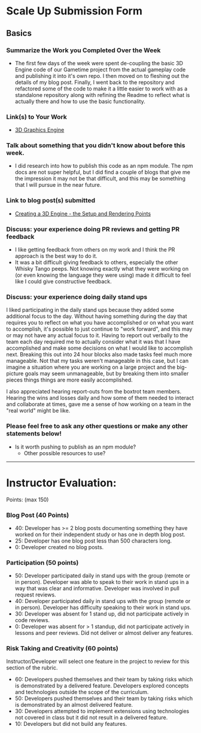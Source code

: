 # Scale Up Submission Form

## Basics

### Summarize the Work you Completed Over the Week
  - The first few days of the week were spent de-coupling the basic 3D Engine code of our Gametime project from the actual gameplay code and publishing it into it's own repo. I then moved on to fleshing out the details of my blog post. Finally, I went back to the repository and refactored some of the code to make it a little easier to work with as a standalone repository along with refining the Readme to reflect what is actually there and how to use the basic functionality.

### Link(s) to Your Work
  - [3D Graphics Engine](https://github.com/brantwellman/3D-graphics-engine)

### Talk about something that you didn't know about before this week.
  - I did research into how to publish this code as an npm module. The npm docs are not super helpful, but I did find a couple of blogs that give me the impression it may not be that difficult, and this may be something that I will pursue in the near future.


### Link to blog post(s) submitted
  - [Creating a 3D Engine - the Setup and Rendering Points](http://www.co-de-pendency.com/creating-a-3d-engine-the-setup-and-rendering-points/)

### Discuss: your experience doing PR reviews and getting PR feedback
  - I like getting feedback from others on my work and I think the PR approach is the best way to do it.
  - It was a bit difficult giving feedback to others, especially the other Whisky Tango peeps. Not knowing exactly what they were working on (or even knowing the language they were using) made it difficult to feel like I could give constructive feedback.

### Discuss: your experience doing daily stand ups
  I liked participating in the daily stand ups because they added some additional focus to the day. Without having something during the day that requires you to reflect on what you have accomplished or on what you want to accomplish, it's possible to just continue to "work forward", and this may or may not have any actual focus to it. Having to report out verbally to the team each day required me to actually consider what it was that I have accomplished and make some decisions on what I would like to accomplish next. Breaking this out into 24 hour blocks also made tasks feel much more manageable. Not that my tasks weren't manageable in this case, but I can imagine a situation where you are working on a large project and the big-picture goals may seem unmanageable, but by breaking them into smaller pieces things things are more easily accomplished.  

  I also appreciated hearing report-outs from the boxtrot team members. Hearing the wins and losses daily and how some of them needed to interact and collaborate at times, gave me a sense of how working on a team in the "real world" might be like.

### Please feel free to ask any other questions or make any other statements below!
  - Is it worth pushing to publish as an npm module?
    - Other possible resources to use?

-----

# Instructor Evaluation:

Points: (max 150)

### Blog Post (40 Points)  
  * 40: Developer has >= 2 blog posts documenting something they have worked on for their independent study or has one in depth blog post.
  * 25: Developer has one blog post less than 500 characters long.
  * 0: Developer created no blog posts.

### Participation (50 points)
  * 50: Developer participated daily in stand ups with the group (remote or in person). Developer was able to speak to their work in stand ups in a way that was clear and informative. Developer was involved in pull request reviews.
  * 40: Developer participated daily in stand ups with the group (remote or in person). Developer has difficulty speaking to their work in stand ups.
  * 30: Developer was absent for 1 stand up, did not participate actively in code reviews.
  * 0: Developer was absent for > 1 standup, did not participate actively in lessons and peer reviews. Did not deliver or almost deliver any features.

### Risk Taking and Creativity (60 points)

Instructor/Developer will select one feature in the project to review for this section of the rubric.

  * 60: Developers pushed themselves and their team by taking risks which is demonstrated by a delivered feature. Developers explored concepts and technologies outside the scope of the curriculum.
  * 50: Developers pushed themselves and their team by taking risks which is demonstrated by an almost delivered feature.
  * 30: Developers attempted to implement extensions using technologies not covered in class but it did not result in a delivered feature.
  * 10: Developers but did not build any features.
